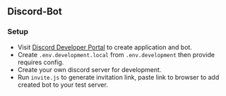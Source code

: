 ## Discord-Bot

### Setup

- Visit [Discord Developer Portal](https://discord.com/developers/applications) to create application and bot.
- Create `.env.development.local` from `.env.development` then provide requires config.
- Create your own discord server for development.
- Run `invite.js` to generate invitation link, paste link to browser to add created bot to your test server.
